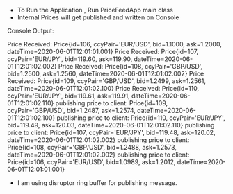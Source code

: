 - To Run the Application , Run PriceFeedApp main class
- Internal Prices will get published and written on Console

Console Output:

Price Received: Price{id=106, ccyPair='EUR/USD', bid=1.1000, ask=1.2000, dateTime=2020-06-01T12:01:01.001}
Price Received: Price{id=107, ccyPair='EUR/JPY', bid=119.60, ask=119.90, dateTime=2020-06-01T12:01:02.002}
Price Received: Price{id=108, ccyPair='GBP/USD', bid=1.2500, ask=1.2560, dateTime=2020-06-01T12:01:02.002}
Price Received: Price{id=109, ccyPair='GBP/USD', bid=1.2499, ask=1.2561, dateTime=2020-06-01T12:01:02.100}
Price Received: Price{id=110, ccyPair='EUR/JPY', bid=119.61, ask=119.91, dateTime=2020-06-01T12:01:02.110}
publishing price to client: Price{id=109, ccyPair='GBP/USD', bid=1.2487, ask=1.2574, dateTime=2020-06-01T12:01:02.100}
publishing price to client: Price{id=110, ccyPair='EUR/JPY', bid=119.49, ask=120.03, dateTime=2020-06-01T12:01:02.110}
publishing price to client: Price{id=107, ccyPair='EUR/JPY', bid=119.48, ask=120.02, dateTime=2020-06-01T12:01:02.002}
publishing price to client: Price{id=108, ccyPair='GBP/USD', bid=1.2488, ask=1.2573, dateTime=2020-06-01T12:01:02.002}
publishing price to client: Price{id=106, ccyPair='EUR/USD', bid=1.0989, ask=1.2012, dateTime=2020-06-01T12:01:01.001}

- I am using disruptor ring buffer for publishing message. 